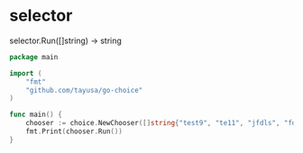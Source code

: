 # selector

selector.Run([]string) -> string

```go
package main

import (
	"fmt"
	"github.com/tayusa/go-choice"
)

func main() {
	chooser := choice.NewChooser([]string{"test9", "te11", "jfdls", "fdsaf", "daj", "fdsie", "feafii", "fdiaoeioa", "feiaofjl"})
	fmt.Print(chooser.Run())
}
```
